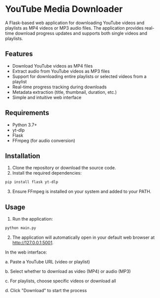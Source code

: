 # YouTube Media Downloader

A Flask-based web application for downloading YouTube videos and playlists as MP4 videos or MP3 audio files. The application provides real-time download progress updates and supports both single videos and playlists.

## Features

- Download YouTube videos as MP4 files
- Extract audio from YouTube videos as MP3 files
- Support for downloading entire playlists or selected videos from a playlist
- Real-time progress tracking during downloads
- Metadata extraction (title, thumbnail, duration, etc.)
- Simple and intuitive web interface

## Requirements

- Python 3.7+
- yt-dlp
- Flask
- FFmpeg (for audio conversion)

## Installation

1. Clone the repository or download the source code.
2. Install the required dependencies:

```bash
pip install flask yt-dlp
```
3. Ensure FFmpeg is installed on your system and added to your PATH.


## Usage

1. Run the application:

```bash
python main.py
```
2. The application will automatically open in your default web browser at http://127.0.0.1:5001.

In the web interface:

a. Paste a YouTube URL (video or playlist)

b. Select whether to download as video (MP4) or audio (MP3)

c. For playlists, choose specific videos or download all

d. Click "Download" to start the process

